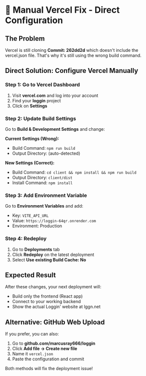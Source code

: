 # 🔧 Manual Vercel Fix - Direct Configuration

## The Problem
Vercel is still cloning **Commit: 262dd2d** which doesn't include the vercel.json file. That's why it's still using the wrong build command.

## Direct Solution: Configure Vercel Manually

### Step 1: Go to Vercel Dashboard
1. Visit **vercel.com** and log into your account
2. Find your **loggin** project
3. Click on **Settings**

### Step 2: Update Build Settings
Go to **Build & Development Settings** and change:

**Current Settings (Wrong):**
- Build Command: `npm run build` 
- Output Directory: (auto-detected)

**New Settings (Correct):**
- Build Command: `cd client && npm install && npm run build`
- Output Directory: `client/dist`
- Install Command: `npm install`

### Step 3: Add Environment Variable
Go to **Environment Variables** and add:
- Key: `VITE_API_URL`
- Value: `https://loggin-64qr.onrender.com`
- Environment: Production

### Step 4: Redeploy
1. Go to **Deployments** tab
2. Click **Redeploy** on the latest deployment
3. Select **Use existing Build Cache: No**

## Expected Result
After these changes, your next deployment will:
- Build only the frontend (React app)
- Connect to your working backend
- Show the actual Loggin' website at lggn.net

## Alternative: GitHub Web Upload
If you prefer, you can also:
1. Go to **github.com/marcusray666/loggin**
2. Click **Add file → Create new file**
3. Name it `vercel.json`
4. Paste the configuration and commit

Both methods will fix the deployment issue!